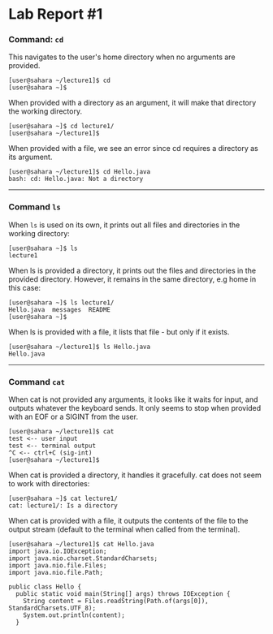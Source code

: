 # Lab Report #1

### Command: `cd`

This navigates to the user's home directory when no arguments are provided.
```
[user@sahara ~/lecture1]$ cd
[user@sahara ~]$
```

When provided with a directory as an argument, it will make that directory the working directory.
```
[user@sahara ~]$ cd lecture1/
[user@sahara ~/lecture1]$ 
```

When provided with a file, we see an error since cd requires a directory as its argument.
```
[user@sahara ~/lecture1]$ cd Hello.java 
bash: cd: Hello.java: Not a directory
```

---

### Command `ls`

When `ls` is used on its own, it prints out all files and directories in the working directory:
```
[user@sahara ~]$ ls
lecture1
```

When ls is provided a directory, it prints out the files and directories in the provided directory. However, it remains in the same directory, e.g home in this case:
```
[user@sahara ~]$ ls lecture1/
Hello.java  messages  README
[user@sahara ~]$
```

When ls is provided with a file, it lists that file - but only if it exists.
```
[user@sahara ~/lecture1]$ ls Hello.java 
Hello.java
```

---

### Command `cat`

When cat is not provided any arguments, it looks like it waits for input, and outputs whatever the keyboard sends. It only seems to stop when provided with an EOF or a SIGINT from the user.
```
[user@sahara ~/lecture1]$ cat
test <-- user input
test <-- terminal output
^C <-- ctrl+C (sig-int)
[user@sahara ~/lecture1]$
```

When cat is provided a directory, it handles it gracefully. cat does not seem to work with directories:
```
[user@sahara ~]$ cat lecture1/
cat: lecture1/: Is a directory
```

When cat is provided with a file, it outputs the contents of the file to the output stream (default to the terminal when called from the terminal).
```
[user@sahara ~/lecture1]$ cat Hello.java 
import java.io.IOException;
import java.nio.charset.StandardCharsets;
import java.nio.file.Files;
import java.nio.file.Path;

public class Hello {
  public static void main(String[] args) throws IOException {
    String content = Files.readString(Path.of(args[0]), StandardCharsets.UTF_8);    
    System.out.println(content);
  }
```
